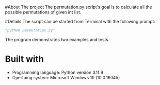 #About The project
The permutation.py script's goal is to calculate all the possible permutations of given int list.

#Details
The script can be started from Terminal with the following prompt: 
``` python
"python permutation.py"
```
The program demonstrates two examples and tests.

# Built with
- Programming language: Python version 3.11.9
- Opertaing system: Microsoft Windows 10 (10.0.19045)